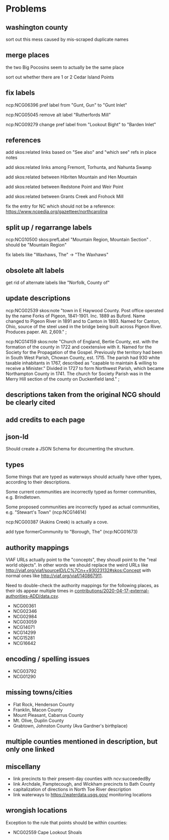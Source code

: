 # Problems

## washington county

sort out this mess caused by mis-scraped duplicate names

## merge places

the two Big Pocosins seem to actually be the same place

sort out whether there are 1 or 2 Cedar Island Points

## fix labels

ncp:NCG06396 pref label from "Gunt, Gun" to "Gunt Inlet"

ncp:NCG05045 remove alt label "Rutherfords Mill"

ncp:NCG09279 change pref label from "Lookout Bight" to "Barden Inlet"

## references

add skos:related links based on "See also" and "which see" refs in place notes

add skos:related links among Fremont, Torhunta, and Nahunta Swamp

add skos:related between Hibriten Mountain and Hen Mountain

add skos:related between Redstone Point and Weir Point

add skos:related between Grants Creek and Frohock Mill

fix the entry for NC which should not be a reference:
<https://www.ncpedia.org/gazetteer/northcarolina>

## split up / regarrange labels

ncp:NCG10500 skos:prefLabel  "Mountain Region, Mountain Section" .
should be "Mountain Region"

fix labels like "Waxhaws, The" -> "The Waxhaws"

## obsolete alt labels

get rid of alternate labels like "Norfolk, County of"

## update descriptions

ncp:NCG02539 skos:note "town in E Haywood County. Post office operated
by the name Forks of Pigeon, 1841-1901. Inc. 1889 as Buford. Name
changed to Pigeon River in 1891 and to Canton in 1893. Named for
Canton, Ohio, source of the steel used in the bridge being built
across Pigeon River. Produces paper. Alt. 2,609." ;

ncp:NCG14159 skos:note "Church of England, Bertie County, est. with
the formation of the county in 1722 and coextensive with it. Named for
the Society for the Propagation of the Gospel. Previously the
territory had been in South West Parish, Chowan County, est. 1715. The
parish had 930 white taxable inhabitants in 1767, described as
\"capable to maintain & willing to receive a Minister.\" Divided in
1727 to form Northwest Parish, which became Northampton County
in 1741. The church for Society Parish was in the Merry Hill section
of the county on Duckenfield land." ;

## descriptions taken from the original NCG should be clearly cited

## add credits to each page

## json-ld

Should create a JSON Schema for documenting the structure.

## types

Some things that are typed as waterways should actually have other
types, according to their descriptions.

Some current communities are incorrectly typed as former communities, e.g. Brindletown.

Some proposed communities are incorrectly typed as actual communities,
e.g. "Stewart's Town" (ncp:NCG14614)

ncp:NCG00387 (Askins Creek) is actually a cove.

add type formerCommunity to "Borough, The" (ncp:NCG01673)

## authority mappings

VIAF URLs actually point to the "concepts", they shoudl point to the
"real world objects". In other words we should replace the weird URLs
like <http://viaf.org/viaf/sourceID/LC%7Cn++93023132#skos:Concept>
with normal ones like <http://viaf.org/viaf/140867911>.

Need to double-check the authority mappings for the following places,
as their ids appear multiple times in
[contributions/2020-04-17-external-authorities-ADD/data.csv](contributions/2020-04-17-external-authorities-ADD/data.csv).

* NCG00361
* NCG02346
* NCG02984
* NCG03059
* NCG14071
* NCG14299
* NCG15281
* NCG16642

## encoding / spelling issues

* NCG03792
* NCG01290

## missing towns/cities

* Flat Rock, Henderson County
* Franklin, Macon County
* Mount Pleasant, Cabarrus County
* Mt. Olive, Duplin County
* Grabtown, Johnston County (Ava Gardner's birthplace)

## multiple counties mentioned in description, but only one linked

## miscellany

* link precincts to their present-day counties with ncv:succeededBy
* link Archdale, Pamptecough, and Wickham precincts to Bath County
* capitalization of directions in North Toe River description
* link waterways to <https://waterdata.usgs.gov/> monitoring locations

## wrongish locations

Exception to the rule that points should be within counties:

* NCG02559 Cape Lookout Shoals
